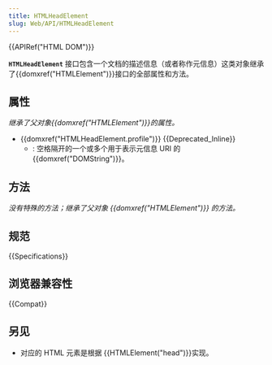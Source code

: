 ```yaml
---
title: HTMLHeadElement
slug: Web/API/HTMLHeadElement
---
```


{{APIRef("HTML DOM")}}

**`HTMLHeadElement`** 接口包含一个文档的描述信息（或者称作元信息）这类对象继承了{{domxref("HTMLElement")}}接口的全部属性和方法。

## 属性

_继承了父对象{{domxref("HTMLElement")}}的属性。_

- {{domxref("HTMLHeadElement.profile")}} {{Deprecated_Inline}}
  - : 空格隔开的一个或多个用于表示元信息 URI 的{{domxref("DOMString")}}。

## 方法

_没有特殊的方法；继承了父对象 {{domxref("HTMLElement")}} 的方法。_

## 规范

{{Specifications}}

## 浏览器兼容性

{{Compat}}

## 另见

- 对应的 HTML 元素是根据 {{HTMLElement("head")}}实现。
